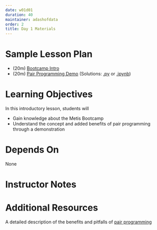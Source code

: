 ```yaml
---
date: w01d01
duration: 40
maintainer: adashofdata
order: 2
title: Day 1 Materials
---
```


# Sample Lesson Plan

* (20m) [Bootcamp Intro](Bootcamp_Intro.pptx)
* (20m) [Pair Programming Demo](pair-demo.md) (Solutions: [.py](pair-demo.py) or [.ipynb](pair-demo.ipynb))

# Learning Objectives

In this introductory lesson, students will

* Gain knowledge about the Metis Bootcamp
* Understand the concept and added benefits of pair programming through a demonstration

# Depends On

None

# Instructor Notes

# Additional Resources

A detailed description of the benefits and pitfalls of [pair programming](https://www.agilealliance.org/glossary/pairing)